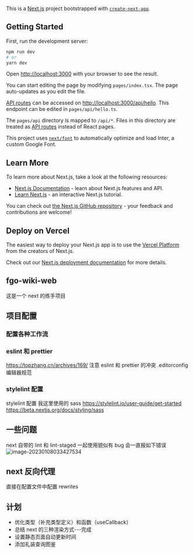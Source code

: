 This is a [Next.js](https://nextjs.org/) project bootstrapped with [`create-next-app`](https://github.com/vercel/next.js/tree/canary/packages/create-next-app).

## Getting Started

First, run the development server:

```bash
npm run dev
# or
yarn dev
```

Open [http://localhost:3000](http://localhost:3000) with your browser to see the result.

You can start editing the page by modifying `pages/index.tsx`. The page auto-updates as you edit the file.

[API routes](https://nextjs.org/docs/api-routes/introduction) can be accessed on [http://localhost:3000/api/hello](http://localhost:3000/api/hello). This endpoint can be edited in `pages/api/hello.ts`.

The `pages/api` directory is mapped to `/api/*`. Files in this directory are treated as [API routes](https://nextjs.org/docs/api-routes/introduction) instead of React pages.

This project uses [`next/font`](https://nextjs.org/docs/basic-features/font-optimization) to automatically optimize and load Inter, a custom Google Font.

## Learn More

To learn more about Next.js, take a look at the following resources:

- [Next.js Documentation](https://nextjs.org/docs) - learn about Next.js features and API.
- [Learn Next.js](https://nextjs.org/learn) - an interactive Next.js tutorial.

You can check out [the Next.js GitHub repository](https://github.com/vercel/next.js/) - your feedback and contributions are welcome!

## Deploy on Vercel

The easiest way to deploy your Next.js app is to use the [Vercel Platform](https://vercel.com/new?utm_medium=default-template&filter=next.js&utm_source=create-next-app&utm_campaign=create-next-app-readme) from the creators of Next.js.

Check out our [Next.js deployment documentation](https://nextjs.org/docs/deployment) for more details.

## fgo-wiki-web

这是一个 next 的练手项目

## 项目配置

### 配置各种工作流

### eslint 和 prettier

https://topzhang.cn/archives/169/
注意 eslint 和 prettier 的冲突
.editorconfig 编辑器规范

### stylelint 配置

stylelint 配置 我这里使用的 sass
https://stylelint.io/user-guide/get-started
https://beta.nextjs.org/docs/styling/sass

## 一些问题

next 自带的 lint 和 lint-staged 一起使用貌似有 bug
会一直报如下错误  
![image-20230108033427534](https://zhanghengtuchaung.oss-cn-chengdu.aliyuncs.com/img/image-20230108033427534.png)

## next 反向代理

直接在配置文件中配置 rewrites

## 计划

- 优化类型（补充类型定义）和函数（useCallback）
- 总结 next 的三种渲染方式---完成
- 设置静态页面自动更新时间
- 添加礼装查询图鉴
